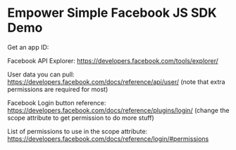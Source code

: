 Empower Simple Facebook JS SDK Demo
==========

Get an app ID: 

Facebook API Explorer: https://developers.facebook.com/tools/explorer/

User data you can pull: https://developers.facebook.com/docs/reference/api/user/ (note that extra permissions are required for most)

Facebook Login button reference: https://developers.facebook.com/docs/reference/plugins/login/ (change the scope attribute to get permission to do more stuff)

List of permissions to use in the scope attribute: https://developers.facebook.com/docs/reference/login/#permissions